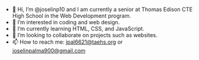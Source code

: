 - 👋 Hi, I’m @joselinp10 and I am currently a senior at Thomas Edison CTE High School in the Web Development program.
- 👀 I’m interested in coding and web design.
- 🌱 I’m currently learning HTML, CSS, and JavaScript.
- 💞️ I’m looking to collaborate on projects such as websites.
- 📫 How to reach me: jpal6621@taehs.org or joselinpalma900@gmail.com

<!---
joselinp10/joselinp10 is a ✨ special ✨ repository because its `README.md` (this file) appears on your GitHub profile.
You can click the Preview link to take a look at your changes.
--->
